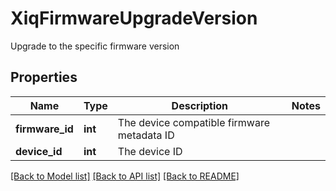 # XiqFirmwareUpgradeVersion

Upgrade to the specific firmware version
## Properties
Name | Type | Description | Notes
------------ | ------------- | ------------- | -------------
**firmware_id** | **int** | The device compatible firmware metadata ID | 
**device_id** | **int** | The device ID | 

[[Back to Model list]](../README.md#documentation-for-models) [[Back to API list]](../README.md#documentation-for-api-endpoints) [[Back to README]](../README.md)


